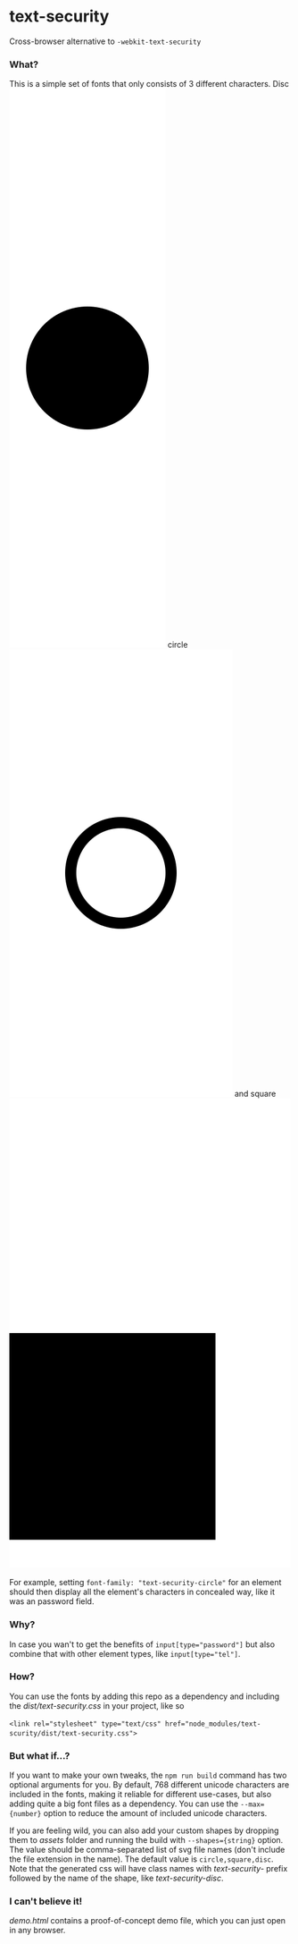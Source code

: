 # text-security
Cross-browser alternative to `-webkit-text-security`

### What?
This is a simple set of fonts that only consists of 3 different characters.
Disc ![disc](assets/disc.svg)
circle ![circle](assets/circle.svg)
and square ![square](assets/square.svg)

For example, setting `font-family: "text-security-circle"` for an element
 should then display all the element's characters in concealed way, like
 it was an password field.

 ### Why?
 In case you wan't to get the benefits of `input[type="password"]` but also
 combine that with other element types, like `input[type="tel"]`.

 ### How?
 You can use the fonts by adding this repo as a dependency and including the *dist/text-security.css* in your project, like so

 ```<link rel="stylesheet" type="text/css" href="node_modules/text-scurity/dist/text-security.css">```

 ### But what if...?
 If you want to make your own tweaks, the `npm run build` command has two optional arguments for you.
 By default, 768 different unicode characters are included in the fonts, making it reliable for different use-cases,
 but also adding quite a big font files as a dependency. You can use the `--max={number}` option to
 reduce the amount of included unicode characters.

 If you are feeling wild, you can also add your custom shapes by dropping them to *assets*
 folder and running the build with `--shapes={string}` option. The value should be comma-separated list
 of svg file names (don't include the file extension in the name). The default value is `circle,square,disc`.
 Note that the generated css will have class names with *text-security-* prefix followed by
 the name of the shape, like *text-security-disc*.

 ### I can't believe it!
 *demo.html* contains a proof-of-concept demo file, which you can just open in any browser.





